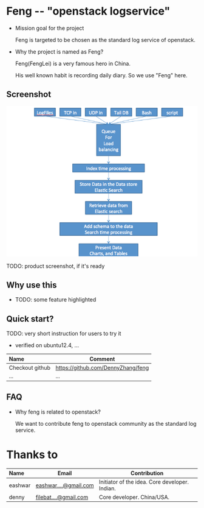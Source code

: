 Feng -- "openstack logservice"
=========
- Mission goal for the project 

   Feng is targeted to be chosen as the standard log service of openstack.

- Why the project is named as Feng? 

   Feng(FengLei) is a very famous hero in China. 

   His well known habit is recording daily diary. So we use "Feng" here.

## Screenshot
![](./images/design1.png)

TODO: product screenshot, if it's ready

## Why use this
- TODO: some feature highlighted

## Quick start?
TODO: very short instruction for users to try it

- verified on ubuntu12.4, ...

| Name | Comment |
|:-----------------|----|
| Checkout github | https://github.com/DennyZhang/feng |
|... | ...|

## FAQ
- Why feng is related to openstack?

   We want to contribute feng to openstack community as the standard log service.

# Thanks to

| Name | Email | Contribution |
|:--------|---------------|------------------|
|eashwar | eashwar....@gmail.com | Initiator of the idea. Core developer. Indian. |
|denny | filebat....@gmail.com | Core developer. China/USA.  |
